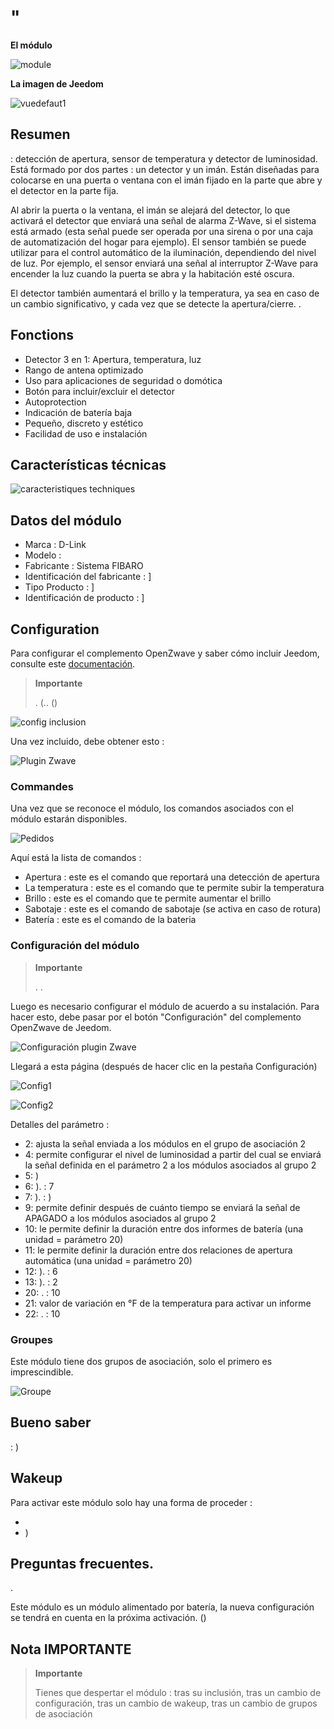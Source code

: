 # "

**El módulo**

![module](images/dlink.dchz110/module.jpg)

**La imagen de Jeedom**

![vuedefaut1](images/dlink.dchz110/vuedefaut1.jpg)

## Resumen

 : detección de apertura, sensor de temperatura y detector de luminosidad. Está formado por dos partes : un detector y un imán. Están diseñadas para colocarse en una puerta o ventana con el imán fijado en la parte que abre y el detector en la parte fija.

Al abrir la puerta o la ventana, el imán se alejará del detector, lo que activará el detector que enviará una señal de alarma Z-Wave, si el sistema está armado (esta señal puede ser operada por una sirena o por una caja de automatización del hogar para ejemplo). El sensor también se puede utilizar para el control automático de la iluminación, dependiendo del nivel de luz. Por ejemplo, el sensor enviará una señal al interruptor Z-Wave para encender la luz cuando la puerta se abra y la habitación esté oscura.

El detector también aumentará el brillo y la temperatura, ya sea en caso de un cambio significativo, y cada vez que se detecte la apertura/cierre. .

## Fonctions

-   Detector 3 en 1: Apertura, temperatura, luz
-   Rango de antena optimizado
-   Uso para aplicaciones de seguridad o domótica
-   Botón para incluir/excluir el detector
-   Autoprotection
-   Indicación de batería baja
-   Pequeño, discreto y estético
-   Facilidad de uso e instalación

## Características técnicas

 [](http://www.dlink.com/-/media/Consumer_Products/DCH/DCH%20Z110/Datasheet/DCH_Z110_Datasheet_FR.pdf)

 [](http://www.kafkas.gr/uploads/Pdf/182732/DCH-Z120_183010381_01_Z02.PDF)

![caracteristiques techniques](images/dlink.dchz110/caracteristiques_techniques.jpg)

## Datos del módulo

-   Marca : D-Link
-   Modelo : 
-   Fabricante : Sistema FIBARO
-   Identificación del fabricante : ]
-   Tipo Producto : ]
-   Identificación de producto : ]

## Configuration

Para configurar el complemento OpenZwave y saber cómo incluir Jeedom, consulte este [documentación](https://doc.jeedom.com/es_ES/plugins/automation%20protocol/openzwave/).

> **Importante**
>
> . (.. ()

![config inclusion](images/dlink.dchz110/config-inclusion.jpg)

Una vez incluido, debe obtener esto :

![Plugin Zwave](images/dlink.dchz110/apres_inclusion.jpg)

### Commandes

Una vez que se reconoce el módulo, los comandos asociados con el módulo estarán disponibles.

![Pedidos](images/dlink.dchz110/commandes.jpg)

Aquí está la lista de comandos :

-   Apertura : este es el comando que reportará una detección de apertura
-   La temperatura : este es el comando que te permite subir la temperatura
-   Brillo : este es el comando que te permite aumentar el brillo
-   Sabotaje : este es el comando de sabotaje (se activa en caso de rotura)
-   Batería : este es el comando de la bateria

### Configuración del módulo

> **Importante**
>
> . .

Luego es necesario configurar el módulo de acuerdo a su instalación. Para hacer esto, debe pasar por el botón "Configuración" del complemento OpenZwave de Jeedom.

![Configuración plugin Zwave](images/plugin/bouton_configuration.jpg)

Llegará a esta página (después de hacer clic en la pestaña Configuración)

![Config1](images/dlink.dchz110/config1.jpg)

![Config2](images/dlink.dchz110/config2.jpg)

Detalles del parámetro :

-   2: ajusta la señal enviada a los módulos en el grupo de asociación 2
-   4: permite configurar el nivel de luminosidad a partir del cual se enviará la señal definida en el parámetro 2 a los módulos asociados al grupo 2
-   5: )
-   6: ).  : 7
-   7: ).  : )
-   9: permite definir después de cuánto tiempo se enviará la señal de APAGADO a los módulos asociados al grupo 2
-   10: le permite definir la duración entre dos informes de batería (una unidad = parámetro 20)
-   11: le permite definir la duración entre dos relaciones de apertura automática (una unidad = parámetro 20)
-   12: ).  : 6
-   13: ).  : 2
-   20: .  : 10
-   21: valor de variación en °F de la temperatura para activar un informe
-   22: .  : 10

### Groupes

Este módulo tiene dos grupos de asociación, solo el primero es imprescindible.

![Groupe](images/dlink.dchz110/groupe.jpg)

## Bueno saber

: )

## Wakeup

Para activar este módulo solo hay una forma de proceder :

-   
-   )

## Preguntas frecuentes.

.

Este módulo es un módulo alimentado por batería, la nueva configuración se tendrá en cuenta en la próxima activación. ()

## Nota IMPORTANTE

> **Importante**
>
> Tienes que despertar el módulo : tras su inclusión, tras un cambio de configuración, tras un cambio de wakeup, tras un cambio de grupos de asociación
